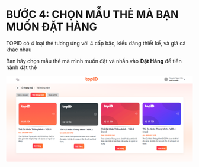 # BƯỚC 4: CHỌN MẪU THẺ MÀ BẠN MUỐN ĐẶT HÀNG

TOPID có 4 loại thẻ tương ứng với 4 cấp bậc, kiểu dáng thiết kế, và giá cả khác nhau

Bạn hãy chọn mẫu thẻ mà mình muốn đặt và nhấn vào **Đặt Hàng** để tiến hành đặt thẻ&#x20;

![](<../../.gitbook/assets/image (8).png>)
